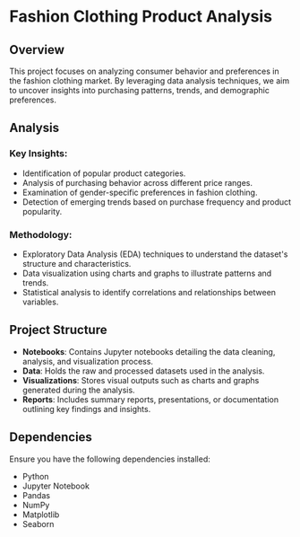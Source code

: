 # Fashion Clothing Product Analysis

## Overview
This project focuses on analyzing consumer behavior and preferences in the fashion clothing market. By leveraging data analysis techniques, we aim to uncover insights into purchasing patterns, trends, and demographic preferences.

## Analysis
### Key Insights:
- Identification of popular product categories.
- Analysis of purchasing behavior across different price ranges.
- Examination of gender-specific preferences in fashion clothing.
- Detection of emerging trends based on purchase frequency and product popularity.

### Methodology:
- Exploratory Data Analysis (EDA) techniques to understand the dataset's structure and characteristics.
- Data visualization using charts and graphs to illustrate patterns and trends.
- Statistical analysis to identify correlations and relationships between variables.

## Project Structure
- **Notebooks**: Contains Jupyter notebooks detailing the data cleaning, analysis, and visualization process.
- **Data**: Holds the raw and processed datasets used in the analysis.
- **Visualizations**: Stores visual outputs such as charts and graphs generated during the analysis.
- **Reports**: Includes summary reports, presentations, or documentation outlining key findings and insights.

## Dependencies
Ensure you have the following dependencies installed:
- Python
- Jupyter Notebook
- Pandas
- NumPy
- Matplotlib
- Seaborn
